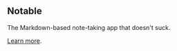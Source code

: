 ## Notable

The Markdown-based note-taking app that doesn't suck.

[Learn more](https://notable.md).

